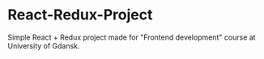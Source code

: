 # React-Redux-Project
Simple React + Redux project made for  "Frontend development" course at University of Gdansk.
